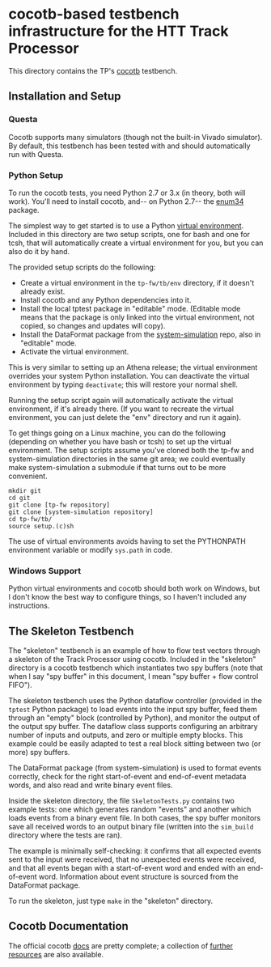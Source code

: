 # cocotb-based testbench infrastructure for the HTT Track Processor

This directory contains the TP's [cocotb](https://github.com/cocotb/cocotb) testbench.

## Installation and Setup

### Questa

Cocotb supports many simulators (though not the built-in Vivado
simulator). By default, this testbench has been tested with
and should automatically run with Questa.

### Python Setup

To run the cocotb tests, you need Python 2.7 or 3.x (in theory,
both will work). You'll need to install cocotb, and-- on Python
2.7-- the [enum34](https://pypi.org/project/enum34/) package.

The simplest way to get started is to use a Python [virtual
environment](https://docs.python.org/3/tutorial/venv.html). Included
in this directory are two setup scripts, one for bash and one for tcsh,
that will automatically create a virtual environment for you, but
you can also do it by hand.

The provided setup scripts do the following:

* Create a virtual environment in the ```tp-fw/tb/env``` directory,
if it doesn't already exist.
* Install cocotb and any Python dependencies into it.
* Install the local tptest package in "editable" mode. (Editable
mode means that the package is only linked into the virtual environment,
not copied, so changes and updates will copy).
* Install the DataFormat package from the [system-simulation]()
repo, also in "editable" mode.
* Activate the virtual environment.

This is very similar to setting up an Athena release; the virtual
environment overrides your system Python installation. You can
deactivate the virtual environment by typing ```deactivate```;
this will restore your normal shell.

Running the setup script again will automatically activate
the virtual environment, if it's already there. (If you want to
recreate the virtual environment, you can just delete the "env"
directory and run it again).

To get things going on a Linux machine, you can do the following
(depending on whether you have bash or tcsh) to set up the virtual
environment. The setup scripts assume you've cloned both the tp-fw
and system-simulation directories in the same git area; we could
eventually make system-simulation a submodule if that turns out
to be more convenient.

```
mkdir git
cd git
git clone [tp-fw repository]
git clone [system-simulation repository]
cd tp-fw/tb/
source setup.(c)sh
```

The use of virtual environments avoids having to set the PYTHONPATH
environment variable or modify ```sys.path``` in code.

### Windows Support

Python virtual environments and cocotb should both work on Windows,
but I don't know the best way to configure things, so I haven't
included any instructions.

## The Skeleton Testbench

The "skeleton" testbench is an example of how to flow test vectors
through a skeleton of the Track Processor using cocotb. Included
in the "skeleton" directory is a cocotb testbench which instantiates
two spy buffers (note that when I say "spy buffer" in this document,
I mean "spy buffer + flow control FIFO").

The skeleton testbench uses the Python dataflow controller (provided
in the ```tptest``` Python package) to load events into the input
spy buffer, feed them through an "empty" block (controlled by Python),
and monitor the output of the output spy buffer. The dataflow class
supports configuring an arbitrary number of inputs and outputs, and
zero or multiple empty blocks. This example could be easily adapted to
test a real block sitting between two (or more) spy buffers.

The DataFormat package (from system-simulation) is used to format
events correctly, check for the right start-of-event and end-of-event
metadata words, and also read and write binary event files.

Inside the skeleton directory, the file ```SkeletonTests.py``` contains
two example tests: one which generates random "events" and another which
loads events from a binary event file. In both cases, the spy buffer
monitors save all received words to an output binary file (written into
the ```sim_build``` directory where the tests are ran).

The example is minimally self-checking: it confirms that all expected
events sent to the input were received, that no unexpected events were
received, and that all events began with a start-of-event word and ended
with an end-of-event word. Information about event structure is sourced
from the DataFormat package.

To run the skeleton, just type ```make``` in the "skeleton" directory.

## Cocotb Documentation

The official cocotb [docs](https://cocotb.readthedocs.io/en/latest/) are
pretty complete; a collection of [further resources](https://github.com/cocotb/cocotb/wiki/Further-Resources)
are also available.

